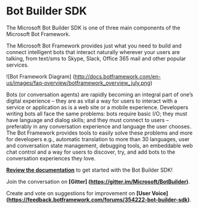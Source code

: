 ﻿# Bot Builder SDK

The Microsoft Bot Builder SDK is one of three main components of the 
Microsoft Bot Framework.

The Microsoft Bot Framework provides just what you need to build 
and connect intelligent bots that interact naturally wherever your 
users are talking, from text/sms to Skype, Slack, Office 365 mail 
and other popular services.

![Bot Framework Diagram]
(http://docs.botframework.com/en-us/images/faq-overview/botframework_overview_july.png)

Bots (or conversation agents) are rapidly becoming an integral part 
of one’s digital experience – they are as vital a way for users to 
interact with a service or application as is a web site or a mobile 
experience. Developers writing bots all face the same problems: 
bots require basic I/O; they must have language and dialog skills; 
and they must connect to users – preferably in any conversation 
experience and language the user chooses. The Bot Framework provides 
tools to easily solve these problems and more for developers e.g., 
automatic translation to more than 30 languages, user and conversation
 state management, debugging tools, an embeddable web chat control 
and a way for users to discover, try, and add bots to the conversation 
experiences they love.

**[Review the documentation](http://docs.botframework.com)** 
to get started with the Bot Builder SDK!

Join the conversation on **[Gitter] (https://gitter.im/Microsoft/BotBuilder)**.

Create and vote on suggestions for improvement on **[User Voice] 
(https://feedback.botframework.com/forums/354222-bot-builder-sdk)**.
